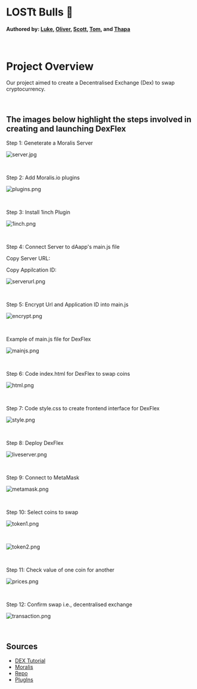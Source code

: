 # LOSTt Bulls :ox:
#### Authored by: [Luke](https://github.com/lukekonsta7), [Oliver](https://github.com/OliverGeddes), [Scott](https://github.com/Bomegolf), [Tom](https://github.com/kez4twez), and [Thapa](https://github.com/TribThapa)

<p>&nbsp;</p>

# Project Overview
Our project aimed to create a Decentralised Exchange (Dex) to swap cryptocurrency.

<p>&nbsp;</p>

## The images below highlight the steps involved in creating and launching DexFlex

Step 1: Geneterate a Moralis Server

![server.jpg](images/server.jpg)

<p>&nbsp;</p>

Step 2: Add Moralis.io plugins

![plugins.png](images/plugins.png)

<p>&nbsp;</p>

Step 3: Install 1inch Plugin

![1inch.png](images/1inch.png)

<p>&nbsp;</p>

Step 4: Connect Server to dAapp's main.js file

Copy Server URL:

Copy Appilcation ID:


![serverurl.png](images/serverurl.png)



<p>&nbsp;</p>

Step 5: Encrypt Url and Application ID into main.js

![encrypt.png](images/encrypt.png)



<p>&nbsp;</p>

Example of main.js file for DexFlex

![mainjs.png](images/mainjs.png)



<p>&nbsp;</p>

Step 6: Code index.html for DexFlex to swap coins

![html.png](images/html.png)


<p>&nbsp;</p>

Step 7: Code style.css to create frontend interface for DexFlex

![style.png](images/style.png)


<p>&nbsp;</p>

Step 8: Deploy DexFlex

![liveserver.png](images/liveserver.png)


<p>&nbsp;</p>

Step 9: Connect to MetaMask

![metamask.png](images/metamask.png)


<p>&nbsp;</p>

Step 10: Select coins to swap

![token1.png](images/token1.png)

<p>&nbsp;</p>

![token2.png](images/token2.png)


<p>&nbsp;</p>

Step 11: Check value of one coin for another

![prices.png](images/prices.png)


<p>&nbsp;</p>

Step 12: Confirm swap i.e., decentralised exchange

![transaction.png](images/transaction.png)


<p>&nbsp;</p>

## Sources
- [DEX Tutorial](https://www.youtube.com/watch?v=XOvtnDx1m5c&ab_channel=MoralisWeb3)
- [Moralis](https://moralis.io/?utm_source=youtubemoralis&utm_medium=video&utm_campaign=XOvtnDx1m5c)
- [Repo](https://github.com/MoralisWeb3/demo-apps/tree/main/dex-tutorial)
- [PlugIns](https://moralis.io/plugins/)